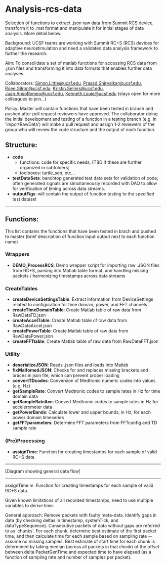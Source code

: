 # Analysis-rcs-data
Selection of functions to extract .json raw data from Summit RCS device, transform it to .mat format and manipulate it for initial stages of data analysis. More detail below.

Background: UCSF teams are working with Summit RC+S (RCS) devices for adaptive neurostimulation and need a validated data analysis framework to further the research. 

Aim: To consolidate a set of matlab functions for accessing RCS data from .json files and transforming it into data formats that enables further data analyses.

Collaborators: Simon.Little@ucsf.edu, Prasad.Shirvalkar@ucsf.edu, Roee.Gilron@ucsf.edu, Kristin.Sellers@ucsf.edu, Juan.AnsoRomeo@ucsf.edu, Kenneth.Louie@ucsf.edu (stays open for more colleagues to join...)

Policy: Master will contain functions that have been tested in branch and pushed after pull request reviewers have approved. The collaborator doing the initial development and testing of a function in a testing branch (e.g. in 'importRawData') will make a pull request and assign 1-2 reviewers of the group who will review the code structure and the output of each function.

## Structure:
- **code**
  + functions: code for specific needs; [TBD if these are further organized in subfolders]
  + toolboxes: turtle_son, etc...
- **testDataSets**: benchtop generated test data sets for validation of code; often generated signals are simultaneously recorded with DAQ to allow for verification of timing across data streams. 
- **outputFigs**: will contain the output of function testing to the specified test dataset

_______________________________________________________________________________________________________

## Functions: 
This list contains the functions that have been tested in brach and pushed to master (brief description of function input output next to each function name)

### Wrappers
- **DEMO_ProcessRCS**: Demo wrapper script for importing raw .JSON files from RC+S, parsing into Matlab table format, and handling missing packets / harmonizing timestamps across data streams

### CreateTables
- **createDeviceSettingsTable**: Extract information from DeviceSettings related to configuration for time domain, power, and FFT channels
- **createTimeDomainTable**: Create Matlab table of raw data from RawDataTD.json
- **createAccelTable**: Create Matlab table of raw data from RawDataAccel.json
- **createPowerTable**: Create Matlab table of raw data from RawDataPower.json
- **createFFTtable**: Create Matlab table of raw data from RawDataFFT.json

### Utility
- **deserializeJSON**: Reads .json files and loads into Matlab
- **fixMalfomedJSON**: Checks for and replaces missing brackets and braces in json file, which can prevent proper loading
- **convertTDcodes**: Conversion of Medtronic numeric codes into values (e.g. Hz)
- **getSampleRate**: Convert Medtronic codes to sample rates in Hz for time domain data
- **getSampleRateAcc**: Convert Medtronic codes to sample rates in Hz for accelerometer data
- **getPowerBands**: Calculate lower and upper bounds, in Hz, for each power domain timeseries
- **getFFTparameters**: Determine FFT parameters from FFTconfig and TD sample rate

### (Pre)Processing
- **assignTime**: Function for creating timestamps for each sample of valid RC+S data. 

_______________________________________________________________________________________________________


[Diagram showing general data flow]



__________________________________________________________________________________________________________

assignTime.m: Function for creating timestamps for each sample of valid RC+S data. 

Given known limitations of all recorded timestamps, need to use multiple variables to derive time.

General approach: Remove packets with faulty meta-data. Identify gaps in data (by checking deltas in timestamp, systemTick, and dataTypeSequence). Consecutive packets of data without gaps are referred to as 'chunks'. For each chunk, determine best estimate of the first packet time, and then calculate time for each  sample based on sampling rate -- assume no missing samples. Best estimate of start time for each chunk is determined by taking median (across all packets in that chunk) of the offset between delta PacketGenTime and expected time to have elapsed (as a function of sampling rate and number of samples per packet).






